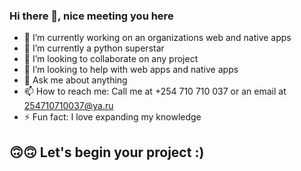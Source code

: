 ### Hi there 👋, nice meeting you here

- 🔭 I’m currently working on an organizations web and native apps 
- 🌱 I’m currently a python superstar
- 👯 I’m looking to collaborate on any project 
- 🤔 I’m looking to help with web apps and native apps
- 💬 Ask me about anything 
- 📫 How to reach me: Call me at +254 710 710 037 or an email at 254710710037@ya.ru
- ⚡ Fun fact: I love expanding my knowledge

## 🙃🙃 Let's begin your project :)
